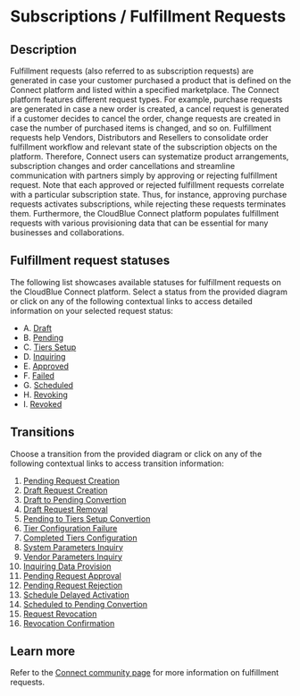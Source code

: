 # Subscriptions / Fulfillment Requests
## Description
Fulfillment requests (also referred to as subscription requests) are generated in case your customer purchased a product that is defined on the Connect platform and listed within a specified marketplace. The Connect platform features different request types. For example, purchase requests are generated in case a new order is created, a cancel request is generated if a customer decides to cancel the order, change requests are created in case the number of purchased items is changed, and so on.
Fulfillment requests help Vendors, Distributors and Resellers to consolidate order fulfillment workflow and relevant state of the subscription objects on the platform. Therefore, Connect users can systematize product arrangements, subscription changes and order cancellations and streamline communication with partners simply by approving or rejecting fulfillment request.
Note that each approved or rejected fulfillment requests correlate with a particular subscription state. Thus, for instance, approving purchase requests activates subscriptions, while rejecting these requests terminates them. Furthermore, the CloudBlue Connect platform populates fulfillment requests with various provisioning data that can be essential for many businesses and collaborations. 
## Fulfillment request statuses
The following list showcases available statuses for fulfillment requests on the CloudBlue Connect platform. Select a status from the provided diagram or click on any of the following contextual links to access detailed information on your selected request status:

* A. [Draft](s-a-draft.html)
* B. [Pending](s-b-pending.html)
* C. [Tiers Setup](s-c-tiers-setup.html)
* D. [Inquiring](s-d-inquiring.html)
* E. [Approved](s-e-approved.html)
* F. [Failed](s-f-failed.html)
* G. [Scheduled](s-g-scheduled.html)
* H. [Revoking](s-h-revoking.html)
* I. [Revoked](s-i-revoked.html)
## Transitions
Choose a transition from the provided diagram or click on any of the following contextual links to access transition information:

1. [Pending Request Creation](t-1-new-pending.html)
2. [Draft Request Creation](t-2-new-draft.html)
3. [Draft to Pending Convertion](t-3-draft-pending.html)
4. [Draft Request Removal](t-4-draft-deleted.html)
5. [Pending to Tiers Setup Convertion](t-5-pending-tiers-setup.html)
6. [Tier Configuration Failure](t-6-tiers-setup-failed.html)
7. [Completed Tiers Configuration](t-7-tiers-setup-pending.html)
8. [System Parameters Inquiry](t-8-pending-inquiring.html)
9. [Vendor Parameters Inquiry](t-9-pending-inquiring.html)
10. [Inquiring Data Provision](t-10-inquiring-pending.html)
11. [Pending Request Approval](t-11-pending-approved.html)
12. [Pending Request Rejection](t-12-pending-failed.html)
13. [Schedule Delayed Activation](t-13-pending-scheduled.html)
14. [Scheduled to Pending Convertion](t-14-scheduled-pending.html)
15. [Request Revocation](t-15-scheduled-revoking.html)
16. [Revocation Confirmation](t-16-revoked-revoked.html)
## Learn more
Refer to the [Connect community page](https://connect.cloudblue.com/community/modules/subscriptions/fulfillment-requests/) for more information on fulfillment requests.
